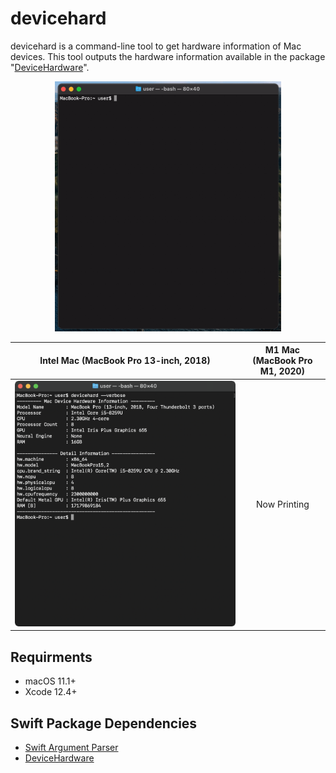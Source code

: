 # devicehard
devicehard is a command-line tool to get hardware information of Mac devices.  This tool outputs the hardware information available in the package "[DeviceHardware](https://github.com/Shakshi3104/DeviceHardware)".

<p align="center">
  <img src="materials/result_intel_mac_v1.gif" height=400 />
</p>

| Intel Mac (MacBook Pro 13-inch, 2018) | M1 Mac (MacBook Pro M1, 2020) |
| :----------------------: | :---------------------------: |
| ![](materials/result_intel_mac_v1.1.png) | Now Printing |

## Requirments
- macOS 11.1+
- Xcode 12.4+

## Swift Package Dependencies

- [Swift Argument Parser](https://github.com/apple/swift-argument-parser)
- [DeviceHardware](https://github.com/Shakshi3104/DeviceHardware)

